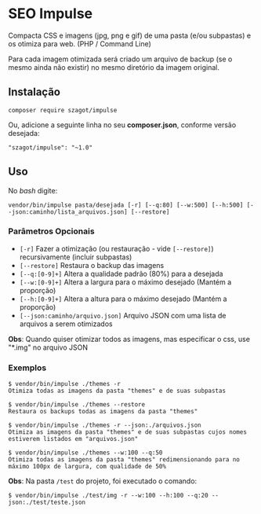 # SEO Impulse
Compacta CSS e imagens (jpg, png e gif) de uma pasta (e/ou subpastas) e os otimiza para web. (PHP / Command Line)

Para cada imagem otimizada será criado um arquivo de backup (se o mesmo ainda não existir) no mesmo diretório da imagem original.

## Instalação

    composer require szagot/impulse

Ou, adicione a seguinte linha no seu **composer.json**, conforme versão desejada:
 
    "szagot/impulse": "~1.0"

## Uso
No _bash_ digite:

    vendor/bin/impulse pasta/desejada [-r] [--q:80] [--w:500] [--h:500] [--json:caminho/lista_arquivos.json] [--restore]

### Parâmetros Opcionais

 - `[-r]` Fazer a otimização (ou restauração - vide `[--restore]`) recursivamente (incluir subpastas)
 - `[--restore]` Restaura o backup das imagens
 - `[--q:[0-9]+]` Altera a qualidade padrão (80%) para a desejada
 - `[--w:[0-9]+]` Altera a largura para o máximo desejado (Mantém a proporção)
 - `[--h:[0-9]+]` Altera a altura para o máximo desejado (Mantém a proporção)
 - `[--json:caminho/arquivo.json]` Arquivo JSON com uma lista de arquivos a serem otimizados
 
**Obs**: Quando quiser otimizar todos as imagens, mas especificar o css, use "*.img" no arquivo JSON

### Exemplos
    
    $ vendor/bin/impulse ./themes -r
    Otimiza todas as imagens da pasta "themes" e de suas subpastas
    
    $ vendor/bin/impulse ./themes --restore
    Restaura os backups todas as imagens da pasta "themes"
    
    $ vendor/bin/impulse ./themes -r --json:./arquivos.json
    Otimiza as imagens da pasta "themes" e de suas subpastas cujos nomes estiverem listados em "arquivos.json"
    
    $ vendor/bin/impulse ./themes --w:100 --q:50
    Otimiza todas as imagens da pasta "themes" redimensionando para no máximo 100px de largura, com qualidade de 50%

**Obs**: Na pasta `/test` do projeto, foi executado o comando:
    
    $ vendor/bin/impulse ./test/img -r --w:100 --h:100 --q:20 --json:./test/teste.json
